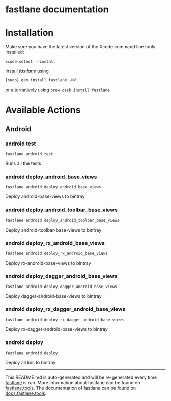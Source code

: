 fastlane documentation
================
# Installation

Make sure you have the latest version of the Xcode command line tools installed:

```
xcode-select --install
```

Install _fastlane_ using
```
[sudo] gem install fastlane -NV
```
or alternatively using `brew cask install fastlane`

# Available Actions
## Android
### android test
```
fastlane android test
```
Runs all the tests
### android deploy_android_base_views
```
fastlane android deploy_android_base_views
```
Deploy android-base-views to bintray
### android deploy_android_toolbar_base_views
```
fastlane android deploy_android_toolbar_base_views
```
Deploy android-toolbar-base-views to bintray
### android deploy_rx_android_base_views
```
fastlane android deploy_rx_android_base_views
```
Deploy rx-android-base-views to bintray
### android deploy_dagger_android_base_views
```
fastlane android deploy_dagger_android_base_views
```
Deploy dagger-android-base-views to bintray
### android deploy_rx_dagger_android_base_views
```
fastlane android deploy_rx_dagger_android_base_views
```
Deploy rx-dagger-android-base-views to bintray
### android deploy
```
fastlane android deploy
```
Deploy all libs to bintray

----

This README.md is auto-generated and will be re-generated every time [fastlane](https://fastlane.tools) is run.
More information about fastlane can be found on [fastlane.tools](https://fastlane.tools).
The documentation of fastlane can be found on [docs.fastlane.tools](https://docs.fastlane.tools).
